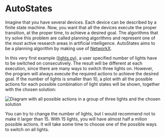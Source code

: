# AutoStates

Imagine that you have several devices. Each device can be described by a finite
state machine. Now, you want that all the devices execute the proper
transition, at the proper time, to achieve a desired goal. The algorithms that
try solve this problem are called planning algorithms and represent one of the
most active research areas in artificial intelligence. AutoStates aims to be a
planning algorithm by making use of [NetworkX](https://networkx.github.io/).

In this very first example ([lights.py](./lights.py)), a user specified number
of lights have to be switched on consecutively. The result will be different at
each execution, since there are many ways to switch three lights on. However,
the program will always execute the required actions to achieve the desired
goal. If the number of lights is smaller than 10, a plot with all the possible
actions for each possible combination of light states will be shown, together
with the chosen solution:

![Diagram with all possible actions in a group of three lights and the chosen
solution](./lights.svg "Diagram with all possible actions in a group of three
lights and the chosen solution")

You can try to change the number of lights, but I would recommend not to make
it larger than 15. With 15 lights, you will have almost half a milion possible
actions. It will take some time to choose one of the possible ways to switch on
all lights.
